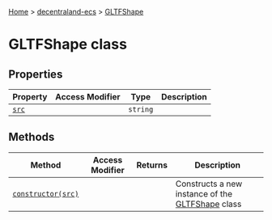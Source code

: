 [Home](./index) &gt; [decentraland-ecs](./decentraland-ecs.md) &gt; [GLTFShape](./decentraland-ecs.gltfshape.md)

# GLTFShape class

## Properties

|  Property | Access Modifier | Type | Description |
|  --- | --- | --- | --- |
|  [`src`](./decentraland-ecs.gltfshape.src.md) |  | `string` |  |

## Methods

|  Method | Access Modifier | Returns | Description |
|  --- | --- | --- | --- |
|  [`constructor(src)`](./decentraland-ecs.gltfshape.constructor.md) |  |  | Constructs a new instance of the [GLTFShape](./decentraland-ecs.gltfshape.md) class |

